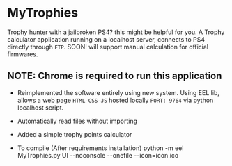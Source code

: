 # MyTrophies

Trophy hunter with a jailbroken PS4? this might be helpful for you. A Trophy calculator application running on a localhost server, connects to PS4 directly through `FTP`. SOON! will support manual calculation for official firmwares. 

## NOTE: Chrome is required to run this application

* Reimplemented the software entirely using new system. Using EEL lib, allows a web page `HTML-CSS-JS` hosted locally `PORT: 9764` via python localhost script.

* Automatically read files without importing

* Added a simple trophy points calculator

* To compile (After requirements installation)
python -m eel MyTrophies.py UI --noconsole --onefile --icon=icon.ico
